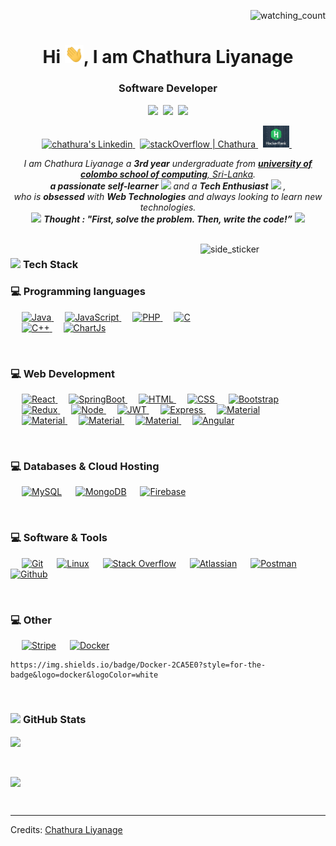 <p align="right"> 
<img src="https://komarev.com/ghpvc/?username=CHATHURALIYANAGE1997&color=brightgreen" alt="watching_count" />
</p>
<h1 align="center">Hi <img src="https://raw.githubusercontent.com/ABSphreak/ABSphreak/master/gifs/Hi.gif" width="30px">, I am Chathura Liyanage </h1>
<h3 align="center">Software Developer</h3>


<p align="center">
  <img src="https://img.shields.io/badge/Age-25-blue" />&nbsp;
  <img src="https://img.shields.io/badge/Lives-Sri%20Lanka-success" />&nbsp;
  <img src="https://img.shields.io/badge/Languages-English%20%26%20Sinhala-orange" />
</p>

<p align="center">
<a href="https://www.linkedin.com/in/chathura-bimalka-5aa216189/">
    <img alt="chathura's Linkedin" width="42px" src="https://raw.githubusercontent.com/peterthehan/peterthehan/master/assets/linkedin.svg" />
</a>&nbsp;


<a href="https://stackoverflow.com/users/17054068/chathura-liyanage">
    <img  alt="stackOverflow | Chathura" width="100px" height="60px" src="https://github.com/CHATHURALIYANAGE1997/ChathuraLiyanage/blob/main/h9beB.png" />
</a>&nbsp;
<a href="https://www.hackerrank.com/chathurabimalka/"> 
  <img  alt="hackerrank | hackerrank" width="42px" src="https://github.com/CHATHURALIYANAGE1997/CHATHURALIYANAGE1997/blob/main/download.jfif" /> 
 </a>&nbsp;
</p>
<p align="center">
  <em>
    I am Chathura Liyanage a <b>3rd year</b> undergraduate from <a href="https://ucsc.cmb.ac.lk/"> <b>university of colombo school of computing</b>, Sri-Lanka</a>. <br>
    <b>a passionate self-learner</b> <img src="https://github.com/TheDudeThatCode/TheDudeThatCode/blob/master/Assets/Developer.gif" width="30px"> and a <b>Tech Enthusiast</b>&nbsp;<img src="https://github.com/TheDudeThatCode/TheDudeThatCode/blob/master/Assets/Designer.gif" width="36px">&nbsp,<br>who is <b>obsessed</b>
    with <b>Web Technologies</b> and always looking to learn new technologies.
  </em> 
  <br>
  <img src="https://media.giphy.com/media/gH3LO09IOiZIqePwv9/giphy.gif" width="50" /> <b><i align="center">Thought : "First, solve the problem. Then, write the code!”</i></b> <img src="https://media.giphy.com/media/qjqUcgIyRjsl2/giphy.gif" width="50" />

</p>

<br/>
<img align="right" width=200px height=200px alt="side_sticker" src="https://media.giphy.com/media/TEnXkcsHrP4YedChhA/giphy.gif" />

### <img src="https://media.giphy.com/media/iY8CRBdQXODJSCERIr/giphy.gif" width="30px">&nbsp;**Tech Stack**

### 💻 Programming languages
<p align="left"> 
  
   &emsp;
  <a href="https://www.java.com" target="_blank"> 
    <img alt="Java" src="https://img.shields.io/badge/Java-%23007396.svg?logo=java&logoColor=white">
  </a>
  &emsp;
  <a href="https://developer.mozilla.org/en-US/docs/Web/JavaScript" target="_blank"> 
     <img alt="JavaScript" src="https://img.shields.io/badge/JavaScript%20-%23F7DF1E.svg?logo=javascript&logoColor=black">
   </a>
  &emsp;
  <a href="https://www.php.net/">
    <img alt="PHP" src="https://img.shields.io/badge/PHP-%23777BB4.svg?logo=php&logoColor=white"/>
  </a>
  &emsp; 
  <a href="https://www.cprogramming.com/" target="_blank"> 
    <img alt="C" src="https://img.shields.io/badge/C%20-%232370ED.svg?logo=c&logoColor=white">
  </a> 
  &emsp;
  <a href="https://www.w3schools.com/cpp/" target="_blank"> 
    <img alt="C++" src="https://img.shields.io/badge/C++%20-%2300599C.svg?logo=c%2B%2B&logoColor=white">
  </a> 
  &emsp;
  <a href="https://www.chartjs.org" target="_blank"> 
    <img alt="ChartJs" src="https://img.shields.io/badge/Chart.js-FF6384?style=fat&logo=chartdotjs&logoColor=white">
  </a> 
  
</p>

 </br>
  
### 💻 Web Development
<p align="left"> 
&emsp;
  <a href="https://reactjs.org/" target="_blank"> 
   <img alt="React" src="https://img.shields.io/badge/-React-black?style=flat&logo=react">
  </a>
  &emsp; 
 
  <a href="https://spring.io/projects/spring-boot" target="_blank"> 
    <img alt="SpringBoot" src="https://img.shields.io/badge/Spring%20Boot-%236DD643.svg?style=flat&llogo=github&logoColor=white"/>
  </a>
  <!--&emsp;
  <a href="https://jquery.com/" target="_blank"> 
    <img alt="Jquery" src="https://img.shields.io/badge/-JQuery-blue?style=flat&logo=jquery"/>
  </a>-->
  &emsp; 
  <a href="https://www.w3.org/html/" target="_blank"> 
   <img alt="HTML" src="https://img.shields.io/badge/HTML5%20-%23E34F26.svg?logo=html5&logoColor=white">
  </a>   
  &emsp;
  <a href="https://www.w3schools.com/css/" target="_blank">
    <img alt="CSS" src="https://img.shields.io/badge/CSS%20-%231572B6.svg?logo=css3&logoColor=white">
  </a> 
   &emsp;
  <a href="https://getbootstrap.com" target="_blank"> 
    <img alt="Bootstrap" src="https://img.shields.io/badge/Bootstrap-%23563D7C.svg?style=flat&logo=bootstrap&logoColor=white"/>
  </a>
  <br/>
   &emsp;
   <a href="https://redux.js.org" target="_blank"> 
    <img alt="Redux" src="https://img.shields.io/badge/Redux-593D88?style=fat&logo=redux&logoColor=white"/>
  </a>
    &emsp;
   <a href="https://nodejs.org/en/" target="_blank"> 
    <img alt="Node" src="https://img.shields.io/badge/Node.js-339933?style=fat&logo=nodedotjs&logoColor=white"/>
  </a>
  &emsp;
  
  <a href="https://jwt.io/" target="_blank"> 
    <img alt="JWT" src="https://img.shields.io/badge/JWT-000000?style=fat&logo=JSON%20web%20tokens&logoColor=white"/>
  </a>
    &emsp;
    <a href="https://expressjs.com" target="_blank"> 
    <img alt="Express" src="https://img.shields.io/badge/Express.js-000000?style=fat&logo=express&logoColor=white"/>
  </a>
  &emsp;
  <a href="https://mui.com" target="_blank"> 
    <img alt="Material" src="https://img.shields.io/badge/Material%20UI-007FFF?style=fat&logo=mui&logoColor=white"/>
  </a>
  <br/>
   &emsp;
  <a href="https://" target="_blank"> 
    <img alt="Material" src="https://img.shields.io/badge/Adobe%20XD-470137?style=fat&logo=Adobe%20XD&logoColor=#FF61F6"/>
  </a>
  &emsp;
  <a href="https://www.figma.com/" target="_blank"> 
    <img alt="Material" src="https://img.shields.io/badge/Figma-F24E1E?style=fat&logo=figma&logoColor=white"/>
  </a>
  &emsp;
   <a href="https://spring.io/projects/spring-security" target="_blank"> 
    <img alt="Material" src="https://img.shields.io/badge/Spring_Security-6DB33F?style=fat&logo=Spring-Security&logoColor=white"/>
  </a>
    &emsp;
   <a href="https://angular.io/" target="_blank"> 
    <img alt="Angular" src="https://img.shields.io/badge/Angular-DD0031?style=fat&logo=angular&logoColor=white"/>
  </a>
  
  
  </p>

  </br>
  
  
### 💻 Databases & Cloud Hosting
<p align="left">
  &emsp;
    <a href="https://www.mysql.com/"><img alt="MySQL" src="https://img.shields.io/badge/-MySQL-black?style=flat&logo=mysql"></a>
  &emsp;
    <a href="https://www.mongodb.com/"><img alt="MongoDB" src ="https://img.shields.io/badge/MongoDB-4EA94B?style=fat&logo=mongodb&logoColor=white"/></a>
  &emsp;
    <!-- <a href="https://www.github.com"><img alt="GitHub Pages" src="https://img.shields.io/badge/GitHub%20Pages-%23327FC7.svg?style=flat&llogo=github&logoColor=white"></a>
  &emsp; -->
    <!-- <a href="https://www.heroku.com/"><img alt="Heroku" src="https://img.shields.io/badge/Heroku%20-%23430098.svg?logo=heroku&logoColor=white"></a>  
  &emsp; -->
    <a href="https://aws.amazon.com/"><img alt="Firebase" src ="https://img.shields.io/badge/Amazon_AWS-FF9900?style=fat&logo=amazonaws&logoColor=white"></a>
 </p> 
 </br>
 
 ### 💻 Software & Tools
 
<p>
  &emsp;
    <a href="#"><img alt="Git" src="https://img.shields.io/badge/Git%20-%23F05033.svg?logo=git&logoColor=white"></a>
  &emsp;
    <a href="#"><img alt="Linux" src="https://img.shields.io/badge/Linux-FCC624?style=flat&logo=linux&logoColor=black"></a>
  &emsp;
    <!-- <a href="#"><img alt="Visual Studio Code" src="https://img.shields.io/badge/Visual%20Studio%20Code-0078d7.svg?logo=visual-studio-code&logoColor=white"></a>
  &emsp; -->
    <a href="#"><img alt="Stack Overflow" src="https://img.shields.io/badge/-Stack%20Overflow-FE7A16?logo=stack-overflow&logoColor=white"></a>
  &emsp;
    <a href="#"><img alt="Atlassian" src="https://img.shields.io/badge/-Jira-0052CC?style=flat-squar&logo=Jira&logoColor=white"></a>
<!--&emsp;
    <a href="#"><img alt="Trello" src="https://img.shields.io/badge/-Trello-0079BF?style=flat-square&logo=Trello&logoColor=white"></a> -->
  &emsp;
  <a href="#"><img alt="Postman" src="https://img.shields.io/badge/Postman-FF6C37?style=fat&logo=Postman&logoColor=white"></a>
  &emsp;
  <a href="#"><img alt="Github" src="https://img.shields.io/badge/GitHub-100000?style=fat&logo=github&logoColor=white"></a>
  &emsp;
</p>
<br/>

 ### 💻 Other
 <p>
   &emsp;
    <a href="#"><img alt="Stripe" src="https://img.shields.io/badge/Stripe-626CD9?style=flat-square&logo=Stripe&logoColor=white"></a>
  &emsp;
     <a href="#"><img alt="Docker" src="https://img.shields.io/badge/Docker-2CA5E0?style=fat&logo=docker&logoColor=white"></a>
  &emsp;
  
  
  	https://img.shields.io/badge/Docker-2CA5E0?style=for-the-badge&logo=docker&logoColor=white
 </p>
 <br/>

### <img src="https://media.giphy.com/media/iY8CRBdQXODJSCERIr/giphy.gif" width="30px">&nbsp;**GitHub Stats**


 <p><img align="center" src="https://github-readme-streak-stats.herokuapp.com/?user=CHATHURALIYANAGE1997&theme=radical"/></p>
  <br />
  <p><img align="center" src="https://github-readme-stats.vercel.app/api/top-langs/?username=CHATHURALIYANAGE1997&theme=dark&hide_border=false&include_all_commits=true&count_private=true&layout=compact"/></p>
 <br />
 
 

-----
Credits: [Chathura Liyanage](https://github.com/CHATHURALIYANAGE1997/)




